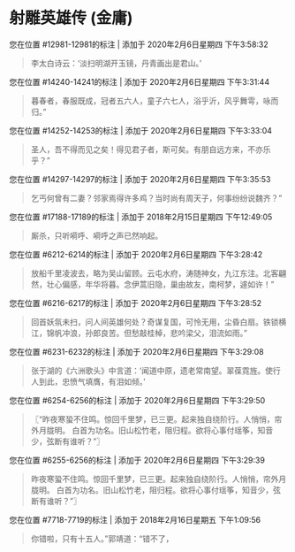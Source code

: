 # 射雕英雄传 (金庸)

您在位置 #12981-12981的标注 | 添加于 2020年2月6日星期四 下午3:58:32

>李太白诗云：‘淡扫明湖开玉镜，丹青画出是君山。’

您在位置 #14240-14241的标注 | 添加于 2020年2月6日星期四 下午3:31:44

>暮春者，春服既成，冠者五六人，童子六七人，浴乎沂，风乎舞雩，咏而归。”

您在位置 #14252-14253的标注 | 添加于 2020年2月6日星期四 下午3:33:04

>圣人，吾不得而见之矣！得见君子者，斯可矣。有朋自远方来，不亦乐乎？”

您在位置 #14297-14297的标注 | 添加于 2020年2月6日星期四 下午3:35:53

>乞丐何曾有二妻？邻家焉得许多鸡？当时尚有周天子，何事纷纷说魏齐？”

您在位置 #17188-17189的标注 | 添加于 2018年2月15日星期四 下午12:49:05

>厮杀，只听嗬呼、嗬呼之声已然响起。

您在位置 #6212-6214的标注 | 添加于 2020年2月6日星期四 下午3:28:42

>放船千里凌波去，略为吴山留顾。云屯水府，涛随神女，九江东注。北客翩然，壮心偏感，年华将暮。念伊蒿旧隐，巢由故友，南柯梦，遽如许！”

您在位置 #6216-6217的标注 | 添加于 2020年2月6日星期四 下午3:28:52

>回首妖氛未扫，问人间英雄何处？奇谋复国，可怜无用，尘昏白扇。铁锁横江，锦帆冲浪，孙郎良苦。但愁敲桂棹，悲吟梁父，泪流如雨。”

您在位置 #6231-6232的标注 | 添加于 2020年2月6日星期四 下午3:29:08

>张于湖的《六洲歌头》中言道：‘闻道中原，遗老常南望。翠葆霓旌。使行人到此，忠愤气填膺，有泪如倾。’

您在位置 #6254-6256的标注 | 添加于 2020年2月6日星期四 下午3:29:50

>〖“昨夜寒蛩不住鸣。惊回千里梦，已三更。起来独自绕阶行。人悄悄，帘外月胧明。 白首为功名。旧山松竹老，阻归程。欲将心事付瑶筝，知音少，弦断有谁听？”〗

您在位置 #6255-6256的标注 | 添加于 2020年2月6日星期四 下午3:29:39

>昨夜寒蛩不住鸣。惊回千里梦，已三更。起来独自绕阶行。人悄悄，帘外月胧明。 白首为功名。旧山松竹老，阻归程。欲将心事付瑶筝，知音少，弦断有谁听？”〗

您在位置 #7718-7719的标注 | 添加于 2018年2月16日星期五 下午1:09:56

>你错啦，只有十五人。”郭靖道：“错不了，